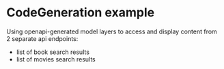 # CodeGeneration example

Using openapi-generated model layers to access and display content from 2 separate api endpoints:
- list of book search results
- list of movies search results
